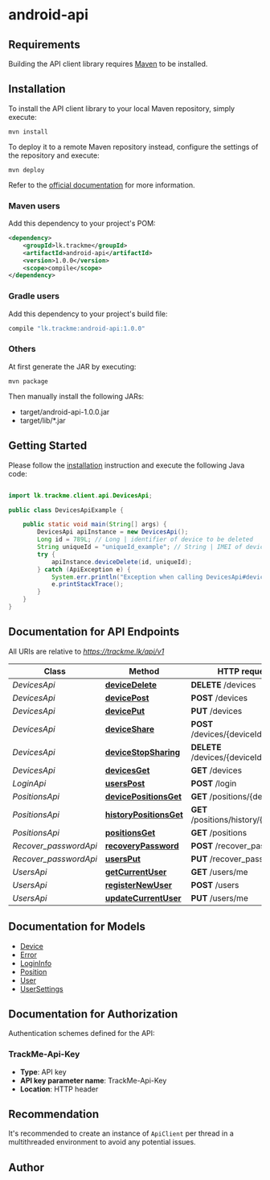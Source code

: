 # android-api

## Requirements

Building the API client library requires [Maven](https://maven.apache.org/) to be installed.

## Installation

To install the API client library to your local Maven repository, simply execute:

```shell
mvn install
```

To deploy it to a remote Maven repository instead, configure the settings of the repository and execute:

```shell
mvn deploy
```

Refer to the [official documentation](https://maven.apache.org/plugins/maven-deploy-plugin/usage.html) for more information.

### Maven users

Add this dependency to your project's POM:

```xml
<dependency>
    <groupId>lk.trackme</groupId>
    <artifactId>android-api</artifactId>
    <version>1.0.0</version>
    <scope>compile</scope>
</dependency>
```

### Gradle users

Add this dependency to your project's build file:

```groovy
compile "lk.trackme:android-api:1.0.0"
```

### Others

At first generate the JAR by executing:

    mvn package

Then manually install the following JARs:

* target/android-api-1.0.0.jar
* target/lib/*.jar

## Getting Started

Please follow the [installation](#installation) instruction and execute the following Java code:

```java

import lk.trackme.client.api.DevicesApi;

public class DevicesApiExample {

    public static void main(String[] args) {
        DevicesApi apiInstance = new DevicesApi();
        Long id = 789L; // Long | identifier of device to be deleted
        String uniqueId = "uniqueId_example"; // String | IMEI of device to be deleted
        try {
            apiInstance.deviceDelete(id, uniqueId);
        } catch (ApiException e) {
            System.err.println("Exception when calling DevicesApi#deviceDelete");
            e.printStackTrace();
        }
    }
}

```

## Documentation for API Endpoints

All URIs are relative to *https://trackme.lk/api/v1*

Class | Method | HTTP request | Description
------------ | ------------- | ------------- | -------------
*DevicesApi* | [**deviceDelete**](docs/DevicesApi.md#deviceDelete) | **DELETE** /devices | 
*DevicesApi* | [**devicePost**](docs/DevicesApi.md#devicePost) | **POST** /devices | 
*DevicesApi* | [**devicePut**](docs/DevicesApi.md#devicePut) | **PUT** /devices | 
*DevicesApi* | [**deviceShare**](docs/DevicesApi.md#deviceShare) | **POST** /devices/{deviceId}/share | 
*DevicesApi* | [**deviceStopSharing**](docs/DevicesApi.md#deviceStopSharing) | **DELETE** /devices/{deviceId}/share | 
*DevicesApi* | [**devicesGet**](docs/DevicesApi.md#devicesGet) | **GET** /devices | 
*LoginApi* | [**usersPost**](docs/LoginApi.md#usersPost) | **POST** /login | 
*PositionsApi* | [**devicePositionsGet**](docs/PositionsApi.md#devicePositionsGet) | **GET** /positions/{deviceId} | 
*PositionsApi* | [**historyPositionsGet**](docs/PositionsApi.md#historyPositionsGet) | **GET** /positions/history/{deviceId} | 
*PositionsApi* | [**positionsGet**](docs/PositionsApi.md#positionsGet) | **GET** /positions | 
*Recover_passwordApi* | [**recoveryPassword**](docs/Recover_passwordApi.md#recoveryPassword) | **POST** /recover_password | 
*Recover_passwordApi* | [**usersPut**](docs/Recover_passwordApi.md#usersPut) | **PUT** /recover_password | 
*UsersApi* | [**getCurrentUser**](docs/UsersApi.md#getCurrentUser) | **GET** /users/me | 
*UsersApi* | [**registerNewUser**](docs/UsersApi.md#registerNewUser) | **POST** /users | 
*UsersApi* | [**updateCurrentUser**](docs/UsersApi.md#updateCurrentUser) | **PUT** /users/me | 


## Documentation for Models

 - [Device](docs/Device.md)
 - [Error](docs/Error.md)
 - [LoginInfo](docs/LoginInfo.md)
 - [Position](docs/Position.md)
 - [User](docs/User.md)
 - [UserSettings](docs/UserSettings.md)


## Documentation for Authorization

Authentication schemes defined for the API:
### TrackMe-Api-Key

- **Type**: API key
- **API key parameter name**: TrackMe-Api-Key
- **Location**: HTTP header


## Recommendation

It's recommended to create an instance of `ApiClient` per thread in a multithreaded environment to avoid any potential issues.

## Author



